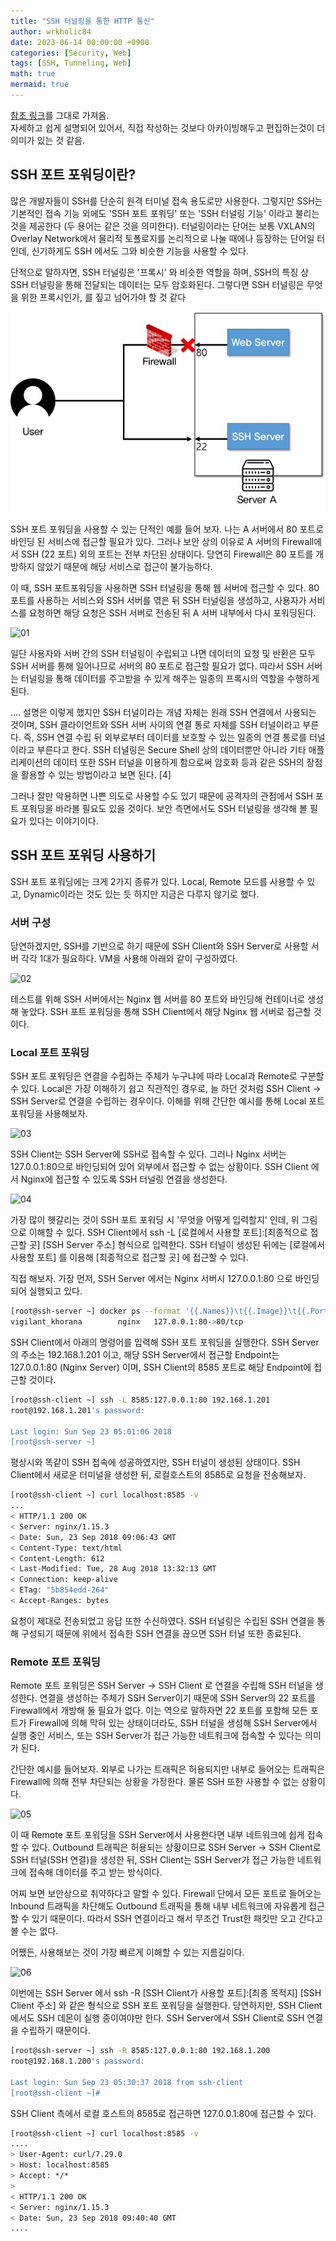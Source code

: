 ```yaml
---
title: "SSH 터널링을 통한 HTTP 통신"
author: wrkholic84
date: 2023-06-14 00:00:00 +0900
categories: [Security, Web]
tags: [SSH, Tunneling, Web]
math: true
mermaid: true
---
```

[참조 링크](https://blog.naver.com/PostView.nhn?blogId=alice_k106&logNo=221364560794&parentCategoryNo=&categoryNo=22&viewDate=&isShowPopularPosts=false&from=postView)를 그대로 가져옴.   
자세하고 쉽게 설명되어 있어서, 직접 작성하는 것보다 아카이빙해두고 편집하는것이 더 의미가 있는 것 같음. 

## SSH 포트 포워딩이란?

많은 개발자들이 SSH를 단순히 원격 터미널 접속 용도로만 사용한다. 그렇지만 SSH는 기본적인 접속 기능 외에도 'SSH 포트 포워딩' 또는 'SSH 터널링 기능' 이라고 불리는 것을 제공한다 (두 용어는 같은 것을 의미한다). 터널링이라는 단어는 보통 VXLAN의 Overlay Network에서 물리적 토폴로지를 논리적으로 나눌 때에나 등장하는 단어일 터인데, 신기하게도 SSH 에서도 그와 비슷한 기능을 사용할 수 있다. 

단적으로 말하자면, SSH 터널링은 '프록시' 와 비슷한 역할을 하며, SSH의 특징 상 SSH 터널링을 통해 전달되는 데이터는 모두 암호화된다. 그렇다면 SSH 터널링은 무엇을 위한 프록시인가, 를 짚고 넘어가야 할 것 같다

![00](/assets/images/posts/20230614HTTPthroughSSHtunneling/00.jpg)

SSH 포트 포워딩을 사용할 수 있는 단적인 예를 들어 보자. 나는 A 서버에서 80 포트로 바인딩 된 서비스에 접근할 필요가 있다. 그러나 보안 상의 이유로 A 서버의 Firewall에서 SSH (22 포트) 외의 포트는 전부 차단된 상태이다. 당연히 Firewall은 80 포트를 개방하지 않았기 때문에 해당 서비스로 접근이 불가능하다. 

이 때, SSH 포트포워딩을 사용하면 SSH 터널링을 통해 웹 서버에 접근할 수 있다. 80 포트를 사용하는 서비스와 SSH 서버를 엮은 뒤 SSH 터널링을 생성하고, 사용자가 서비스를 요청하면 해당 요청은 SSH 서버로 전송된 뒤 A 서버 내부에서 다시 포워딩된다.

![01](/assets/images/posts/20230614HTTPthroughSSHtunneling/01.jpg)

일단 사용자와 서버 간의 SSH 터널링이 수립되고 나면 데이터의 요청 및 반환은 모두 SSH 서버를 통해 일어나므로 서버의 80 포트로 접근할 필요가 없다. 따라서 SSH 서버는 터널링을 통해 데이터를 주고받을 수 있게 해주는 일종의 프록시의 역할을 수행하게 된다. 

.... 설명은 이렇게 했지만 SSH 터널이라는 개념 자체는 원래 SSH 연결에서 사용되는 것이며, SSH 클라이언트와 SSH 서버 사이의 연결 통로 자체를 SSH 터널이라고 부른다. 즉, SSH 연결 수립 뒤 외부로부터 데이터를 보호할 수 있는 일종의 연결 통로를 터널이라고 부른다고 한다. SSH 터널링은 Secure Shell 상의 데이터뿐만 아니라 기타 애플리케이션의 데이터 또한 SSH 터널을 이용하게 함으로써 암호화 등과 같은 SSH의 장점을 활용할 수 있는 방법이라고 보면 된다. [4]

그러나 잘만 악용하면 나쁜 의도로 사용할 수도 있기 때문에 공격자의 관점에서 SSH 포트 포워딩을 바라볼 필요도 있을 것이다. 보안 측면에서도 SSH 터널링을 생각해 볼 필요가 있다는 이야기이다.


##  SSH 포트 포워딩 사용하기

SSH 포트 포워딩에는 크게 2가지 종류가 있다. Local, Remote 모드를 사용할 수 있고, Dynamic이라는 것도 있는 듯 하지만 지금은 다루지 않기로 했다.

### 서버 구성

당연하겠지만, SSH를 기반으로 하기 때문에 SSH Client와 SSH Server로 사용할 서버 각각 1대가 필요하다. VM을 사용해 아래와 같이 구성하였다. 

![02](/assets/images/posts/20230614HTTPthroughSSHtunneling/02.jpg)

테스트를 위해 SSH 서버에서는 Nginx 웹 서버를 80 포트와 바인딩해 컨테이너로 생성해 놓았다. SSH 포트 포워딩을 통해 SSH Client에서 해당 Nginx 웹 서버로 접근할 것이다.


### Local 포트 포워딩

SSH 포트 포워딩은 연결을 수립하는 주체가 누구냐에 따라 Local과 Remote로 구분할 수 있다. Local은 가장 이해하기 쉽고 직관적인 경우로, 늘 하던 것처럼 SSH Client -> SSH Server로 연결을 수립하는 경우이다. 이해를 위해 간단한 예시를 통해 Local 포트 포워딩을 사용해보자.

![03](/assets/images/posts/20230614HTTPthroughSSHtunneling/03.jpg)

SSH Client는 SSH Server에 SSH로 접속할 수 있다. 그러나 Nginx 서버는 127.0.0.1:80으로 바인딩되어 있어 외부에서 접근할 수 없는 상황이다. SSH Client 에서 Nginx에 접근할 수 있도록 SSH 터널링 연결을 생성한다.

![04](/assets/images/posts/20230614HTTPthroughSSHtunneling/04.jpg)

가장 많이 헷갈리는 것이 SSH 포트 포워딩 시 '무엇을 어떻게 입력할지' 인데, 위 그림으로 이해할 수 있다. SSH Client에서 ssh -L [로컬에서 사용할 포트]:[최종적으로 접근할 곳] [SSH Server 주소] 형식으로 입력한다. SSH 터널이 생성된 뒤에는 [로컬에서 사용할 포트] 를 이용해 [최종적으로 접근할 곳] 에 접근할 수 있다.

직접 해보자. 가장 먼저, SSH Server 에서는 Nginx 서버시 127.0.0.1:80 으로 바인딩되어 실행되고 있다.

```bash
[root@ssh-server ~] docker ps --format '{{.Names}}\t{{.Image}}\t{{.Ports}}'
vigilant_khorana        nginx   127.0.0.1:80->80/tcp
```

SSH Client에서 아래의 명령어를 입력해 SSH 포트 포워딩을 실행한다. SSH Server의 주소는 192.168.1.201 이고, 해당 SSH Server에서 접근할 Endpoint는 127.0.0.1:80 (Nginx Server) 이며, SSH Client의 8585 포트로 해당 Endpoint에 접근할 것이다.

```bash
[root@ssh-client ~] ssh -L 8585:127.0.0.1:80 192.168.1.201
root@192.168.1.201's password:

Last login: Sun Sep 23 05:01:06 2018
[root@ssh-server ~]
```

평상시와 똑같이 SSH 접속에 성공하였지만, SSH 터널이 생성된 상태이다. SSH Client에서 새로운 터미널을 생성한 뒤, 로컬호스트의 8585로 요청을 전송해보자.

```bash
[root@ssh-client ~] curl localhost:8585 -v
...
< HTTP/1.1 200 OK
< Server: nginx/1.15.3
< Date: Sun, 23 Sep 2018 09:06:43 GMT
< Content-Type: text/html
< Content-Length: 612
< Last-Modified: Tue, 28 Aug 2018 13:32:13 GMT
< Connection: keep-alive
< ETag: "5b854edd-264"
< Accept-Ranges: bytes
```

요청이 제대로 전송되었고 응답 또한 수신하였다. SSH 터널링은 수립된 SSH 연결을 통해 구성되기 때문에 위에서 접속한 SSH 연결을 끊으면 SSH 터널 또한 종료된다.


### Remote 포트 포워딩

Remote 포트 포워딩은 SSH Server -> SSH Client 로 연결을 수립해 SSH 터널을 생성한다. 연결을 생성하는 주체가 SSH Server이기 때문에 SSH Server의 22 포트를 Firewall에서 개방해 둘 필요가 없다. 이는 역으로 말하자면 22 포트를 포함해 모든 포트가 Firewall에 의해 막혀 있는 상태이더라도, SSH 터널을 생성해 SSH Server에서 실행 중인 서비스, 또는 SSH Server가 접근 가능한 네트워크에 접속할 수 있다는 의미가 된다.

간단한 예시를 들어보자. 외부로 나가는 트래픽은 허용되지만 내부로 들어오는 트래픽은 Firewall에 의해 전부 차단되는 상황을 가정한다. 물론 SSH 또한 사용할 수 없는 상황이다.

![05](/assets/images/posts/20230614HTTPthroughSSHtunneling/05.jpg)

이 때 Remote 포트 포워딩을 SSH Server에서 사용한다면 내부 네트워크에 쉽게 접속할 수 있다. Outbound 트래픽은 허용되는 상황이므로 SSH Server -> SSH Client로 SSH 터널(SSH 연결)을 생성한 뒤, SSH Client는 SSH Server가 접근 가능한 네트워크에 접속해 데이터를 주고 받는 방식이다.

어찌 보면 보안상으로 취약하다고 말할 수 있다. Firewall 단에서 모든 포트로 들어오는 Inbound 트래픽을 차단해도 Outbound 트래픽을 통해 내부 네트워크에 자유롭게 접근할 수 있기 때문이다. 따라서 SSH 연결이라고 해서 무조건 Trust한 패킷만 오고 간다고 볼 수는 없다. 

어쨌든, 사용해보는 것이 가장 빠르게 이해할 수 있는 지름길이다.

![06](/assets/images/posts/20230614HTTPthroughSSHtunneling/06.jpg)

이번에는 SSH Server 에서 ssh -R [SSH Client가 사용할 포트]:[최종 목적지] [SSH Client 주소] 와 같은 형식으로 SSH 포트 포워딩을 실행한다. 당연하지만, SSH Client에서도 SSH 데몬이 실행 중이여야만 한다. SSH Server에서 SSH Client로 SSH 연결을 수립하기 때문이다.

```bash
[root@ssh-server ~] ssh -R 8585:127.0.0.1:80 192.168.1.200
root@192.168.1.200's password:

Last login: Sun Sep 23 05:30:37 2018 from ssh-client
[root@ssh-client ~]#
```

SSH Client 측에서 로컬 호스트의 8585로 접근하면 127.0.0.1:80에 접근할 수 있다.

```bash
[root@ssh-client ~] curl localhost:8585 -v
....
> User-Agent: curl/7.29.0
> Host: localhost:8585
> Accept: */*
>
< HTTP/1.1 200 OK
< Server: nginx/1.15.3
< Date: Sun, 23 Sep 2018 09:40:40 GMT
....
```